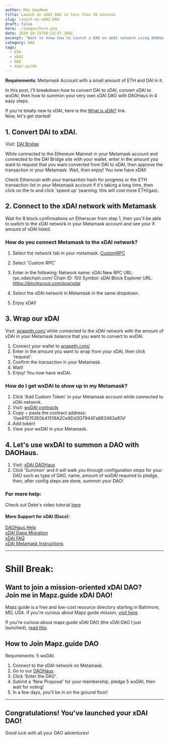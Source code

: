 ```yaml
---
author: Max Goodman
title: Launch an xDAI DAO in less than 30 minutes
slug: launch-an-xDAI-DAO
draft: false
hero: ./images/hero.png
date: 2020-10-15T08:23:47.348Z
excerpt: "Want to know how to launch a DAO on xDAI network using DAOHaus? You're in luck! I break it down in one post, condensing all the how-to resources into one, concerning this topic."
category: DAO
tags:
  - ETH
  - xDAI
  - DAO
  - mapz.guide
---
```


<strong>Requirements</strong>: Metamask Account with a small amount of ETH and DAI in it.

In this post, I'll breakdown how to convert DAI to xDAI, convert xDAI to wxDAI, then how to summon your very own xDAI DAO with DAOHaus in 4 easy steps.

If you're totally new to xDAI, here is the [What is xDAI?](https://www.xdaichain.com/) link.
<br/>Now, let's get started! 

## 1. Convert DAI to xDAI.

Visit: [DAI Bridge](https://dai-bridge.poa.network/)

While connected to the Ethereum Mainnet in your Metamask account and connected to the DAI Bridge site with your wallet, enter in the amount you want to request that you want converted from DAI to xDAI, then approve the transaction in your Metamask. Wait, then enjoy! You now have xDAI!

Check Etherscan with your transaction hash for progress or the ETH transaction list in your Metamask account if it's taking a long time, then click on the tx and click 'speed up' (warning: this will cost more ETH/gas).

## 2. Connect to the xDAI network with Metamask
Wait for 8 block confirmations on Etherscan from step 1, then you'll be able to switch to the xDAI network in your Metamask account and see your X amount of xDAI listed. 

### How do you connect Metamask to the xDAI network?
1. Select the network tab in your metamask.
[CustomRPC](./media/metamask-custom-rpc.png)

2. Select 'Custom RPC'
3. Enter in the following: 
    Network name: xDAI
    New RPC URL: rpc.xdaichain.com/
    Chain ID: 100
    Symbol: xDAI
    Block Explorer URL: https://blockscout.com/poa/xdai

4. Select the xDAI network in Metamask in the same dropdown. 
5. Enjoy xDAI!

## 3. Wrap our xDAI 

Visit: [wrapeth.com/](https://wrapeth.com/) while connected to the xDAI network with the amount of xDAI in your Metamask balance that you want to convert to wxDAI. 

1. Connect your wallet to [wrapeth.com/](https://wrapeth.com/) 
2. Enter in the amount you want to wrap from your xDAI, then click 'request'. 
3. Confirm the transaction in your Metamask.
4. Wait!
5. Enjoy! You now have wxDAI.

### How do I get wxDAI to show up in my Metamask? 
1. Click 'Add Custom Token' in your Metamask account while connected to xDAI network. 
2. Visit: [wxDAI contracts](https://blockscout.com/poa/xdai/address/0xe91D153E0b41518A2Ce8Dd3D7944Fa863463a97d/contracts)
3. Copy + pasta the contract address: '0xe91D153E0b41518A2Ce8Dd3D7944Fa863463a97d'
4. Add token!
5. View your wxDAI in your Metamask.

## 4. Let's use wxDAI to summon a DAO with DAOHaus.

1. Visit: [xDAI DAOHaus](https://xdai.daohaus.club/)
2. Click 'Summon' and it will walk you through configuration steps for your DAO such as type of DAO, name, amount of wxDAI required to pledge, then, after config steps are done, summon your DAO!

### For more help: 
Check out Deke's video tutorial [here](https://www.youtube.com/watch?v=n2pFfiJhbSk&feature=youtu.be)

#### More Support for xDAI (Docs):

[DAOHaus Help](https://xdai.daohaus.club/help) <br/>
[xDAI Dapp Migration](https://medium.com/daohaus-club/daohaus-xdai-dapp-migration-83dca1fc590a)<br/>
[xDAI FAQ](https://www.xdaichain.com/about-xdai/faqs)<br/>
[xDAI Metamask Instructions](https://www.xdaichain.com/for-users/wallets/metamask/metamask-setup)<br/>

<hr/>

# Shill Break:
## Want to join a mission-oriented xDAI DAO?<br/> Join me in Mapz.guide xDAI DAO!

Mapz.guide is a free and low-cost resource directory starting in Baltimore, MD, USA. If you're curious about Mapz.guide mission, [visit here](https://www.mapz.guide/mapz/2020/07/26/hello-world). 

If you're curious about mapz.guide xDAI DAO (the xDAI DAO I just launched), [read this](https://bit.ly/341uppX). 

## How to Join Mapz.guide DAO

Requirements: 5 wxDAI.

1. Connect to the xDAI network on Metamask.
2. Go to our [DAOHaus](https://xdai.daohaus.club/dao/v2/0x67f5a8bb3dabe4c71a7353dfeb0ed6ecaa07fb0a).
3. Click 'Enter the DAO'.
4. Submit a 'New Proposal' for your membership, pledge 5 wxDAI, then wait for voting! 
5. In a few days, you'll be in on the ground floor!

<hr/>

## Congratulations! You've launched your xDAI DAO! 

Good luck with all your DAO adventures!
